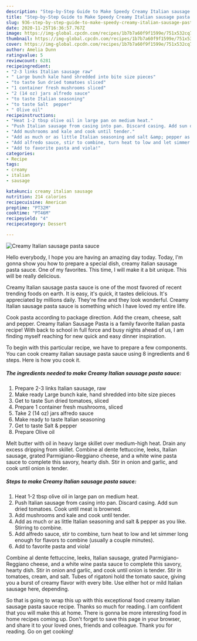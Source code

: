 ```yaml
---
description: "Step-by-Step Guide to Make Speedy Creamy Italian sausage pasta sauce"
title: "Step-by-Step Guide to Make Speedy Creamy Italian sausage pasta sauce"
slug: 936-step-by-step-guide-to-make-speedy-creamy-italian-sausage-pasta-sauce
date: 2020-11-25T16:36:57.767Z
image: https://img-global.cpcdn.com/recipes/1b7b7a60f9f1599e/751x532cq70/creamy-italian-sausage-pasta-sauce-recipe-main-photo.jpg
thumbnail: https://img-global.cpcdn.com/recipes/1b7b7a60f9f1599e/751x532cq70/creamy-italian-sausage-pasta-sauce-recipe-main-photo.jpg
cover: https://img-global.cpcdn.com/recipes/1b7b7a60f9f1599e/751x532cq70/creamy-italian-sausage-pasta-sauce-recipe-main-photo.jpg
author: Amelia Dunn
ratingvalue: 5
reviewcount: 6281
recipeingredient:
- "2-3 links Italian sausage raw"
- " Large bunch kale hand shredded into bite size pieces"
- "to taste Sun dried tomatoes sliced"
- "1 container fresh mushrooms sliced"
- "2 (14 oz) jars alfredo sauce"
- "to taste Italian seasoning"
- "to taste Salt  pepper"
- " Olive oil"
recipeinstructions:
- "Heat 1-2 tbsp olive oil in large pan on medium heat."
- "Push Italian sausage from casing into pan. Discard casing. Add sun dried tomatoes. Cook until meat is browned."
- "Add mushrooms and kale and cook until tender."
- "Add as much or as little Italian seasoning and salt &amp; pepper as you like. Stirring to combine."
- "Add alfredo sauce, stir to combine, turn heat to low and let simmer long enough for flavors to combine (usually a couple minutes)."
- "Add to favorite pasta and viola!"
categories:
- Recipe
tags:
- creamy
- italian
- sausage

katakunci: creamy italian sausage 
nutrition: 214 calories
recipecuisine: American
preptime: "PT32M"
cooktime: "PT46M"
recipeyield: "4"
recipecategory: Dessert

---
```



![Creamy Italian sausage pasta sauce](https://img-global.cpcdn.com/recipes/1b7b7a60f9f1599e/751x532cq70/creamy-italian-sausage-pasta-sauce-recipe-main-photo.jpg)

Hello everybody, I hope you are having an amazing day today. Today, I'm gonna show you how to prepare a special dish, creamy italian sausage pasta sauce. One of my favorites. This time, I will make it a bit unique. This will be really delicious.

Creamy Italian sausage pasta sauce is one of the most favored of recent trending foods on earth. It is easy, it's quick, it tastes delicious. It's appreciated by millions daily. They're fine and they look wonderful. Creamy Italian sausage pasta sauce is something which I have loved my entire life.

Cook pasta according to package direction. Add the cream, cheese, salt and pepper. Creamy Italian Sausage Pasta is a family favorite Italian pasta recipe! With back to school in full force and busy nights ahead of us, I am finding myself reaching for new quick and easy dinner inspiration.


To begin with this particular recipe, we have to prepare a few components. You can cook creamy italian sausage pasta sauce using 8 ingredients and 6 steps. Here is how you cook it.

<!--inarticleads1-->

##### The ingredients needed to make Creamy Italian sausage pasta sauce:

1. Prepare 2-3 links Italian sausage, raw
1. Make ready  Large bunch kale, hand shredded into bite size pieces
1. Get to taste Sun dried tomatoes, sliced
1. Prepare 1 container fresh mushrooms, sliced
1. Take 2 (14 oz) jars alfredo sauce
1. Make ready to taste Italian seasoning
1. Get to taste Salt &amp; pepper
1. Prepare  Olive oil


Melt butter with oil in heavy large skillet over medium-high heat. Drain any excess dripping from skillet. Combine al dente fettuccine, leeks, Italian sausage, grated Parmigiano-Reggiano cheese, and a white wine pasta sauce to complete this savory, hearty dish. Stir in onion and garlic, and cook until onion is tender. 

<!--inarticleads2-->

##### Steps to make Creamy Italian sausage pasta sauce:

1. Heat 1-2 tbsp olive oil in large pan on medium heat.
1. Push Italian sausage from casing into pan. Discard casing. Add sun dried tomatoes. Cook until meat is browned.
1. Add mushrooms and kale and cook until tender.
1. Add as much or as little Italian seasoning and salt &amp; pepper as you like. Stirring to combine.
1. Add alfredo sauce, stir to combine, turn heat to low and let simmer long enough for flavors to combine (usually a couple minutes).
1. Add to favorite pasta and viola!


Combine al dente fettuccine, leeks, Italian sausage, grated Parmigiano-Reggiano cheese, and a white wine pasta sauce to complete this savory, hearty dish. Stir in onion and garlic, and cook until onion is tender. Stir in tomatoes, cream, and salt. Tubes of rigatoni hold the tomato sauce, giving you a burst of creamy flavor with every bite. Use either hot or mild Italian sausage here, depending. 

So that is going to wrap this up with this exceptional food creamy italian sausage pasta sauce recipe. Thanks so much for reading. I am confident that you will make this at home. There is gonna be more interesting food in home recipes coming up. Don't forget to save this page in your browser, and share it to your loved ones, friends and colleague. Thank you for reading. Go on get cooking!
